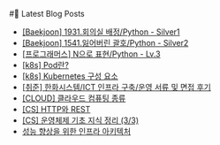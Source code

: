 #📕 Latest Blog Posts<ul><li><a href='https://lucy-devblog.tistory.com/entry/Baekjoon-1931%ED%9A%8C%EC%9D%98%EC%8B%A4-%EB%B0%B0%EC%A0%95Python-Silver1' target='_blank'>[Baekjoon] 1931.회의실 배정/Python - Silver1</a></li><li><a href='https://lucy-devblog.tistory.com/entry/Baekjoon-1541%EC%9E%83%EC%96%B4%EB%B2%84%EB%A6%B0-%EA%B4%84%ED%98%B8Python-Silver2' target='_blank'>[Baekjoon] 1541.잃어버린 괄호/Python - Silver2</a></li><li><a href='https://lucy-devblog.tistory.com/entry/%ED%94%84%EB%A1%9C%EA%B7%B8%EB%9E%98%EB%A8%B8%EC%8A%A4-N%EC%9C%BC%EB%A1%9C-%ED%91%9C%ED%98%84Python-Lv3' target='_blank'>[프로그래머스] N으로 표현/Python - Lv.3</a></li><li><a href='https://lucy-devblog.tistory.com/entry/k8s-Pod%EB%9E%80' target='_blank'>[k8s] Pod란?</a></li><li><a href='https://lucy-devblog.tistory.com/entry/k8s-Kubernetes-%EA%B5%AC%EC%84%B1-%EC%9A%94%EC%86%8C' target='_blank'>[k8s] Kubernetes 구성 요소</a></li><li><a href='https://lucy-devblog.tistory.com/entry/%EB%A9%B4%EC%A0%91-%ED%9B%84%EA%B8%B0-%ED%95%9C%ED%99%94%EC%8B%9C%EC%8A%A4%ED%85%9CICT-%EC%9D%B8%ED%94%84%EB%9D%BC-%EA%B5%AC%EC%B6%95%EC%9A%B4%EC%98%81-%EC%84%9C%EB%A5%98-%EB%B0%8F-%EB%A9%B4%EC%A0%91-%ED%9B%84%EA%B8%B0' target='_blank'>[취준] 한화시스템/ICT 인프라 구축/운영 서류 및 면접 후기</a></li><li><a href='https://lucy-devblog.tistory.com/entry/CLOUD-%ED%81%B4%EB%9D%BC%EC%9A%B0%EB%93%9C-%EC%BB%B4%ED%93%A8%ED%8C%85' target='_blank'>[CLOUD] 클라우드 컴퓨팅 종류</a></li><li><a href='https://lucy-devblog.tistory.com/entry/CS-HTTP%EC%99%80-REST' target='_blank'>[CS] HTTP와 REST</a></li><li><a href='https://lucy-devblog.tistory.com/entry/CS-%EC%9A%B4%EC%98%81%EC%B2%B4%EC%A0%9C-%EA%B8%B0%EC%B4%88-%EC%A7%80%EC%8B%9D-%EC%A0%95%EB%A6%AC-33' target='_blank'>[CS] 운영체제 기초 지식 정리 (3/3)</a></li><li><a href='https://lucy-devblog.tistory.com/entry/%EC%84%B1%EB%8A%A5-%ED%96%A5%EC%83%81%EC%9D%84-%EC%9C%84%ED%95%9C-%EC%9D%B8%ED%94%84%EB%9D%BC-%EC%95%84%ED%82%A4%ED%85%8D%EC%B2%98' target='_blank'>성능 향상을 위한 인프라 아키텍처</a></li></ul>